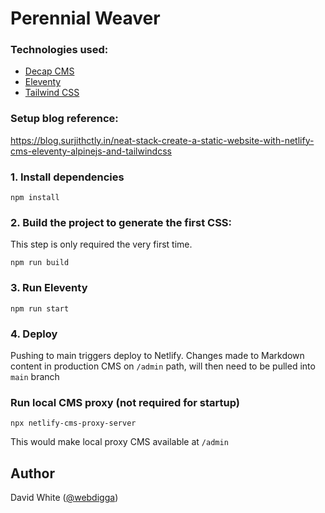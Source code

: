 # Perennial Weaver

### Technologies used:

- [Decap CMS](https://decapcms.org/)
- [Eleventy](https://www.11ty.dev/)
- [Tailwind CSS](https://tailwindcss.com/)

### Setup blog reference:

https://blog.surjithctly.in/neat-stack-create-a-static-website-with-netlify-cms-eleventy-alpinejs-and-tailwindcss


### 1\. Install dependencies

```
npm install
```

### 2\. Build the project to generate the first CSS:

This step is only required the very first time.

```
npm run build
```

### 3\. Run Eleventy

```
npm run start
```

### 4\. Deploy

Pushing to main triggers deploy to Netlify. Changes made to Markdown content in production CMS on `/admin` path, will then need to be pulled into `main` branch

### Run local CMS proxy (not required for startup)

```
npx netlify-cms-proxy-server
```

This would make local proxy CMS available at `/admin`

## Author

David White ([@webdigga](https://github.com/webdigga/))
